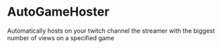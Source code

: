 # AutoGameHoster
Automatically hosts on your twitch channel the streamer with the biggest number of views on a specified game
